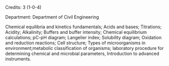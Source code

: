 Credits: 3 (1-0-4)

Department: Department of Civil Engineering

Chemical equilibria and kinetics fundamentals; Acids and bases; Titrations; Acidity; Alkalinity; Buffers and buffer intensity; Chemical equilibrium calculations; pC-pH diagram; Langelier index; Solubility diagram; Oxidation and reduction reactions; Cell structure; Types of microorganisms in environment;metabolic classification of organisms; laboratory procedure for determining chemical and microbial parameters, Introduction to advanced instruments.